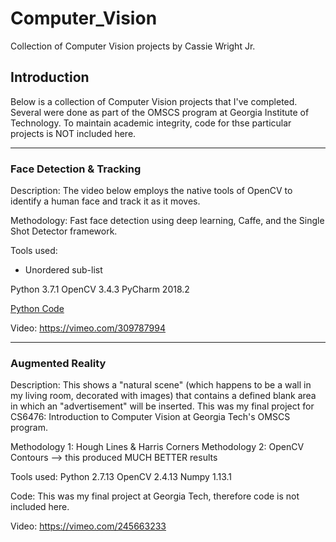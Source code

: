 # Computer_Vision
Collection of Computer Vision projects by Cassie Wright Jr.

## Introduction
Below is a collection of Computer Vision projects that I've completed. Several were done as part of the OMSCS program at Georgia Institute of Technology. To maintain academic integrity, code for thse particular projects is NOT included here.

-----

### Face Detection & Tracking
Description: The video below employs the native tools of OpenCV to identify a human face and track it as it moves.

Methodology: Fast face detection using deep learning, Caffe, and the Single Shot Detector framework.

Tools used:
* Unordered sub-list

Python 3.7.1
            OpenCV 3.4.3
            PyCharm 2018.2

[Python Code](https://github.com/cwright91767/Computer_Vision/blob/master/face_detector_video.py)

Video:  https://vimeo.com/309787994

-----

### Augmented Reality
Description: This shows a "natural scene" (which happens to be a wall in my living room, decorated with images) that contains a defined blank area in which an "advertisement" will be inserted.
This was my final project for CS6476: Introduction to Computer Vision at Georgia Tech's OMSCS program.

Methodology 1: Hough Lines & Harris Corners
Methodology 2: OpenCV Contours --> this produced MUCH BETTER results

Tools used: Python 2.7.13
            OpenCV 2.4.13
            Numpy 1.13.1

Code: This was my final project at Georgia Tech, therefore code is not included here.

Video: https://vimeo.com/245663233

